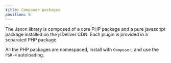 ```yaml
---
title: Composer packages
position: 5
---
```


The Jaxon library is composed of a core PHP package and a pure javascript package installed on the jsDeliver CDN.
Each plugin is provided in a separated PHP package.

All the PHP packages are namespaced, install with `Composer`, and use the `PSR-4` autoloading.
